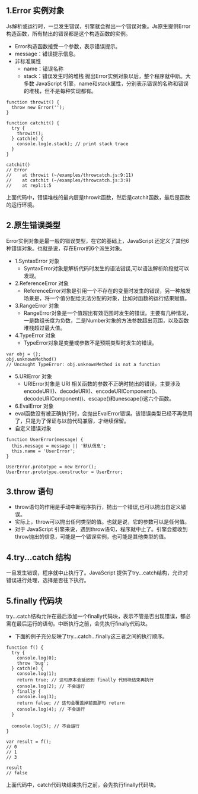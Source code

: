 ## 1.Error 实例对象
Js解析或运行时，一旦发生错误，引擎就会抛出一个错误对象。Js原生提供Error构造函数，所有抛出的错误都是这个构造函数的实例。
+ Error构造函数接受一个参数，表示错误提示。
+ message：错误提示信息。
+ 非标准属性
  + name：错误名称
  + stack：错误发生时的堆栈
抛出Error实例对象以后，整个程序就中断。大多数 JavaScript 引擎，name和stack属性，分别表示错误的名称和错误的堆栈，但不是每种实现都有。
```
function throwit() {
  throw new Error('');
}

function catchit() {
  try {
    throwit();
  } catch(e) {
    console.log(e.stack); // print stack trace
  }
}

catchit()
// Error
//    at throwit (~/examples/throwcatch.js:9:11)
//    at catchit (~/examples/throwcatch.js:3:9)
//    at repl:1:5
```
上面代码中，错误堆栈的最内层是throwit函数，然后是catchit函数，最后是函数的运行环境。

## 2.原生错误类型
Error实例对象是最一般的错误类型，在它的基础上，JavaScript 还定义了其他6种错误对象。也就是说，存在Error的6个派生对象。
+ 1.SyntaxError 对象
  + SyntaxError对象是解析代码时发生的语法错误,可以语法解析阶段就可以发现。
+ 2.ReferenceError 对象
  + ReferenceError对象是引用一个不存在的变量时发生的错误，另一种触发场景是，将一个值分配给无法分配的对象，比如对函数的运行结果赋值。
+ 3.RangeError 对象
  + RangeError对象是一个值超出有效范围时发生的错误。主要有几种情况，一是数组长度为负数，二是Number对象的方法参数超出范围，以及函数堆栈超过最大值。
+ 4.TypeError 对象
  + TypeError对象是变量或参数不是预期类型时发生的错误。
```
var obj = {};
obj.unknownMethod()
// Uncaught TypeError: obj.unknownMethod is not a function
```
+ 5.URIError 对象
  + URIError对象是 URI 相关函数的参数不正确时抛出的错误，主要涉及encodeURI()、decodeURI()、encodeURIComponent()、decodeURIComponent()、escape()和unescape()这六个函数。
+ 6.EvalError 对象
+ eval函数没有被正确执行时，会抛出EvalError错误。该错误类型已经不再使用了，只是为了保证与以前代码兼容，才继续保留。
+ 自定义错误对象
```
function UserError(message) {
  this.message = message || '默认信息';
  this.name = 'UserError';
}

UserError.prototype = new Error();
UserError.prototype.constructor = UserError;
```
## 3.throw 语句
+ throw语句的作用是手动中断程序执行，抛出一个错误,也可以抛出自定义错误。
+ 实际上，throw可以抛出任何类型的值。也就是说，它的参数可以是任何值。
+ 对于 JavaScript 引擎来说，遇到throw语句，程序就中止了。引擎会接收到throw抛出的信息，可能是一个错误实例，也可能是其他类型的值。
## 4.try...catch 结构
一旦发生错误，程序就中止执行了。JavaScript 提供了try...catch结构，允许对错误进行处理，选择是否往下执行。
## 5.finally 代码块
try...catch结构允许在最后添加一个finally代码块，表示不管是否出现错误，都必需在最后运行的语句。中断执行之前，会先执行finally代码块。
+ 下面的例子充分反映了try...catch...finally这三者之间的执行顺序。
```
function f() {
  try {
    console.log(0);
    throw 'bug';
  } catch(e) {
    console.log(1);
    return true; // 这句原本会延迟到 finally 代码块结束再执行
    console.log(2); // 不会运行
  } finally {
    console.log(3);
    return false; // 这句会覆盖掉前面那句 return
    console.log(4); // 不会运行
  }

  console.log(5); // 不会运行
}

var result = f();
// 0
// 1
// 3

result
// false
```
上面代码中，catch代码块结束执行之前，会先执行finally代码块。




